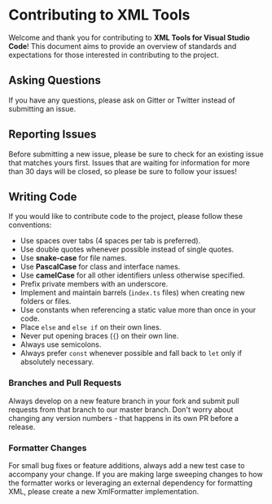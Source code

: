 # Contributing to XML Tools

Welcome and thank you for contributing to **XML Tools for Visual Studio Code**! This document aims to provide an overview of standards and expectations for those interested in contributing to the project.

## Asking Questions

If you have any questions, please ask on Gitter or Twitter instead of submitting an issue.

## Reporting Issues

Before submitting a new issue, please be sure to check for an existing issue that matches yours first. Issues that are waiting for information for more than 30 days will be closed, so please be sure to follow your issues!

## Writing Code

If you would like to contribute code to the project, please follow these conventions:

* Use spaces over tabs (4 spaces per tab is preferred).
* Use double quotes whenever possible instead of single quotes.
* Use **snake-case** for file names.
* Use **PascalCase** for class and interface names.
* Use **camelCase** for all other identifiers unless otherwise specified.
* Prefix private members with an underscore.
* Implement and maintain barrels (`index.ts` files) when creating new folders or files.
* Use constants when referencing a static value more than once in your code.
* Place `else` and `else if` on their own lines.
* Never put opening braces (`{`) on their own line.
* Always use semicolons.
* Always prefer `const` whenever possible and fall back to `let` only if absolutely necessary.

### Branches and Pull Requests

Always develop on a new feature branch in your fork and submit pull requests from that branch to our master branch. Don't worry about changing any version numbers - that happens in its own PR before a release.

### Formatter Changes

For small bug fixes or feature additions, always add a new test case to accompany your change. If you are making large sweeping changes to how the formatter works or leveraging an external dependency for formatting XML, please create a new XmlFormatter implementation.
